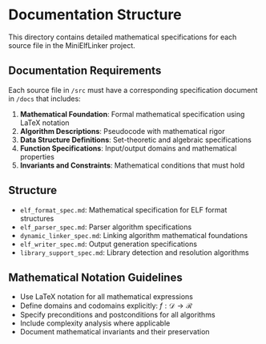 # Documentation Structure

This directory contains detailed mathematical specifications for each source file in the MiniElfLinker project.

## Documentation Requirements

Each source file in `/src` must have a corresponding specification document in `/docs` that includes:

1. **Mathematical Foundation**: Formal mathematical specification using LaTeX notation
2. **Algorithm Descriptions**: Pseudocode with mathematical rigor
3. **Data Structure Definitions**: Set-theoretic and algebraic specifications
4. **Function Specifications**: Input/output domains and mathematical properties
5. **Invariants and Constraints**: Mathematical conditions that must hold

## Structure

- `elf_format_spec.md`: Mathematical specification for ELF format structures
- `elf_parser_spec.md`: Parser algorithm specifications
- `dynamic_linker_spec.md`: Linking algorithm mathematical foundations
- `elf_writer_spec.md`: Output generation specifications
- `library_support_spec.md`: Library detection and resolution algorithms

## Mathematical Notation Guidelines

- Use LaTeX notation for all mathematical expressions
- Define domains and codomains explicitly: $f: \mathcal{D} \to \mathcal{R}$
- Specify preconditions and postconditions for all algorithms
- Include complexity analysis where applicable
- Document mathematical invariants and their preservation